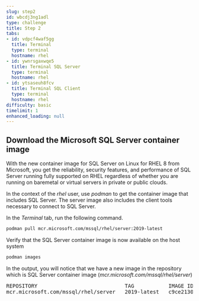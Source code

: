 ```yaml
---
slug: step2
id: wbcdj3ng1adl
type: challenge
title: Step 2
tabs:
- id: vdpcf4waf5gg
  title: Terminal
  type: terminal
  hostname: rhel
- id: ywnrsgaxwqe5
  title: Terminal SQL Server
  type: terminal
  hostname: rhel
- id: ytsaseuh8fcv
  title: Terminal SQL Client
  type: terminal
  hostname: rhel
difficulty: basic
timelimit: 1
enhanced_loading: null
---
```

## Download the Microsoft SQL Server container image

With the new container image for SQL Server on Linux for RHEL 8 from Microsoft, you get the reliability, security features, and performance of SQL Server running fully supported on RHEL regardless of whether you are running on baremetal or virtual servers in private or public clouds.

In the context of the *rhel* user, use *podman* to get the container image that includes SQL Server. The server image also includes the client tools necessary to connect to SQL Server.

In the *Terminal* tab, run the following command.

```bash
podman pull mcr.microsoft.com/mssql/rhel/server:2019-latest
```

Verify that the SQL Server container image is now available on the host system

```bash
podman images
```

In the output, you will notice that we have a new image in the repository which is SQL Server container image (*mcr.microsoft.com/mssql/rhel/server*)

<pre class="file">
REPOSITORY                            TAG           IMAGE ID       CREATED       SIZE
mcr.microsoft.com/mssql/rhel/server   2019-latest   c9ce21305ef5   3 weeks ago    1.58 GB
</pre>

